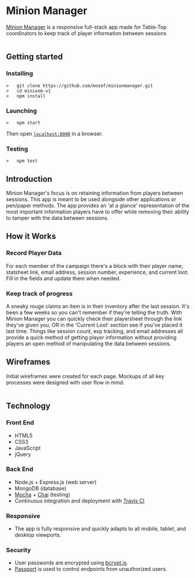 <h1>Minion Manager</h1>
<p><a href="https://dream-walker.herokuapp.com/">Minion Manager</a> is a responsive full-stack app made for Table-Top coordinators to keep track of player information between
sessions</p>
<img src="">

## Getting started
### Installing
```
>   git clone https://github.com/mosef/minionmanager.git
>   cd minionm-v1
>   npm install
```
### Launching
```
>   npm start
```
Then open [`localhost:8000`](http://localhost:8000) in a browser.
### Testing
```
>   npm test
```

<h2>Introduction</h2>
<p>Minion Manager's focus is on retaining information from players between sessions. This app is meant to be used alongside
other applications or pen/paper methods. The app provides an 'at a glance' representation of the most important information players have to offer while removing
their ability to tamper with the data between sessions.</p>

<h2>How it Works</h2>
<h3>Record Player Data</h3>
<p>For each member of the campaign there's a block with their player name, statsheet link, email address, session number, experience, and current loot. Fill in the fields and update them when needed.</p>
<h3>Keep track of progress</h3>
<p>A sneaky rouge claims an item is in their inventory after the last session. It's been a few weeks so you can't remember if they're telling the truth. 
With Minion Manager you can quickly check their playersheet through the link they've given you, OR in the 'Current Loot' section see if you've placed it last time. 
Things like session count, exp tracking, and email addresses all provide a quick method of getting player information without providing 
players an open method of manipulating the data between sessions.</p>

<h2>Wireframes</h2>
<p>Initial wireframes were created for each page. Mockups of all key processes were designed with user flow in mind.</p>
<img src="">

<h2>Technology</h2>
<h3>Front End</h3>
<ul>
  <li>HTML5</li>
  <li>CSS3</li>
  <li>JavaScript</li>
  <li>jQuery</li>
</ul>
<h3>Back End</h3>
<ul>
  <li>Node.js + Express.js (web server)</li>
  <li>MongoDB (database)</li>
  <li><a href="https://mochajs.org/">Mocha</a> + <a href="http://chaijs.com/">Chai</a> (testing)</li>
  <li>Continuous integration and deployment with <a href="https://travis-ci.org/">Travis CI</a></li>
</ul>
<h3>Responsive</h3>
<ul>
  <li>The app is fully responsive and quickly adapts to all mobile, tablet, and desktop viewports.</li>
</ul>
<h3>Security</h3>
<ul>
  <li>User passwords are encrypted using <a href="https://github.com/dcodeIO/bcrypt.js">bcrypt.js</a>.</li>
  <li><a href="http://passportjs.org/">Passport</a> is used to control endpoints from unauthorized users.</li>
</ul>